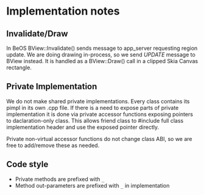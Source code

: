 # Implementation notes

## Invalidate/Draw

In BeOS BView::Invalidate() sends message to app_server requesting region update.
We are doing drawing in-process, so we send _UPDATE_ message to BView instead.
It is handled as a BView::Draw() call in a clipped Skia Canvas rectangle.

## Private Implementation

We do not make shared private implementations. Every class contains its pimpl in
its own .cpp file. If there is a need to expose parts of private implementation
it is done via private accessor functions exposing pointers to daclaration-only
class. This allows friend class to #include full class implementation header
and use the exposed pointer directly.

Private non-virtual accessor functions do not change class ABI, so we are free
to add/remove these as needed.

## Code style

- Private methods are prefixed with `_`
- Method out-parameters are prefixed with `_` in implementation
